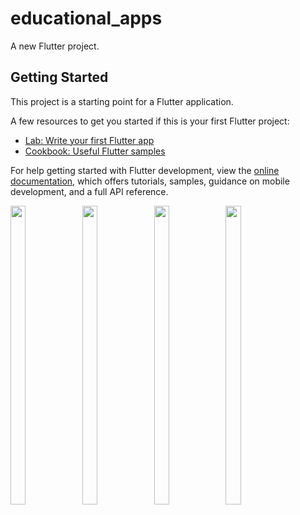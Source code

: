 # educational_apps

A new Flutter project.

## Getting Started

This project is a starting point for a Flutter application.

A few resources to get you started if this is your first Flutter project:

- [Lab: Write your first Flutter app](https://docs.flutter.dev/get-started/codelab)
- [Cookbook: Useful Flutter samples](https://docs.flutter.dev/cookbook)

For help getting started with Flutter development, view the
[online documentation](https://docs.flutter.dev/), which offers tutorials,
samples, guidance on mobile development, and a full API reference.
<p>
<img src="https://user-images.githubusercontent.com/114207913/229183492-0a832b40-6d46-44c6-be04-3e30cfa8b8c8.jpeg"width=22% height=35%>
<img src="https://user-images.githubusercontent.com/114207913/229415751-0ee14dae-7f2c-42f6-8599-5042c6a57e65.jpeg"width=22% height=35%>
<img src="https://user-images.githubusercontent.com/114207913/229183877-c161e9df-4839-4057-8517-dbd07b8a57aa.jpeg"width=22% height=35%>
<img src="https://user-images.githubusercontent.com/114207913/229414899-d13abf85-2e03-4f5e-8bed-d31c8ae085ed.jpeg"width=22% height=35%>
</p>
